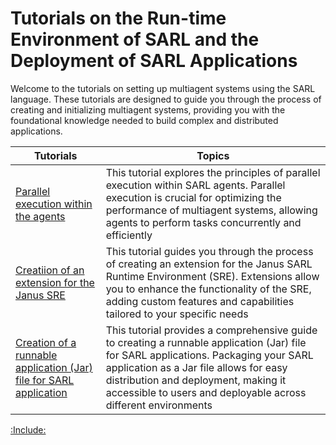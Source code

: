 # Tutorials on the Run-time Environment of SARL and the Deployment of SARL Applications

Welcome to the tutorials on setting up multiagent systems using the SARL language. These tutorials are designed to guide you through the process of creating and initializing multiagent systems, providing you with the foundational knowledge needed to build complex and distributed applications.



| Tutorials | Topics |
|----------|-------|
| [Parallel execution within the agents](./ParallelExecution.md) | This tutorial explores the principles of parallel execution within SARL agents. Parallel execution is crucial for optimizing the performance of multiagent systems, allowing agents to perform tasks concurrently and efficiently |
| [Creatiion of an extension for the Janus SRE](./SreExtension.md) | This tutorial guides you through the process of creating an extension for the Janus SARL Runtime Environment (SRE). Extensions allow you to enhance the functionality of the SRE, adding custom features and capabilities tailored to your specific needs |
| [Creation of a runnable application (Jar) file for SARL application](./CreateRunnableJar.md) | This tutorial provides a comprehensive guide to creating a runnable application (Jar) file for SARL applications. Packaging your SARL application as a Jar file allows for easy distribution and deployment, making it accessible to users and deployable across different environments |

[:Include:](../../includes/legal.inc)

